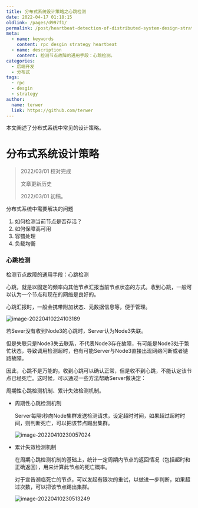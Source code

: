 ```yaml
---
title: 分布式系统设计策略之心跳检测
date: 2022-04-17 01:18:15
oldlink: /pages/d997f1/
permalink: /post/heartbeat-detection-of-distributed-system-design-strategy.html
meta:
  - name: keywords
    content: rpc desgin strategy heartbeat
  - name: description
    content: 检测节点故障的通用手段：心跳检测。
categories:
  - 后端开发
  - 分布式
tags:
  - rpc
  - desgin
  - strategy
author: 
  name: terwer
  link: https://github.com/terwer
---
```


本文阐述了分布式系统中常见的设计策略。

<!-- more -->

# 分布式系统设计策略

> 2022/03/01 校对完成
>
> 文章更新历史
>
> 2022/03/01 初稿。

分布式系统中需要解决的问题

1. 如何检测当前节点是否存活？
2. 如何保障高可用
3. 容错处理
4. 负载均衡

### 心跳检测

检测节点故障的通用手段：心跳检测

心跳，就是以固定的频率向其他节点汇报当前节点状态的方式。收到心跳，一般可以认为一个节点和现在的网络是良好的。

心跳汇报时，一般会携带附加状态、元数据信息等，便于管理。

![image-20220410224103189](https://img1.terwer.space/image-20220410224103189.png)

若Sever没有收到Node3的心跳时，Server认为Node3失联。

但是失联只是Node3失去联系，不代表Node3存在故障，有可能是Node3处于繁忙状态，导致调用检测超时，也有可能Server与Node3直接出现网络闪断或者链路故障。

因此，心跳不是万能的。收到心跳可以确认正常，但是收不到心跳，不能认定该节点已经死亡。这时候，可以通过一些方法帮助Server做决定：

周期性心跳检测机制、累计失效检测机制。

- 周期性心跳检测机制

  Server每隔t秒向Node集群发送检测请求，设定超时时间，如果超过超时时间，则判断死亡，可以把该节点踢出集群。

  ![image-20220410230057024](https://img1.terwer.space/image-20220410230057024.png)

- 累计失效检测机制

  在周期心跳检测机制的基础上，统计一定周期内节点的返回情况（包括超时和正确返回），用来计算此节点的死亡概率。

  对于宣告濒临死亡的节点，可以发起有限次的重试，以做进一步判断，如果超过次数，可以把该节点踢出集群。

  ![image-20220410230513249](https://img1.terwer.space/image-20220410230513249.png)
